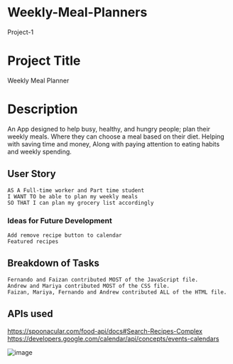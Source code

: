 # Weekly-Meal-Planners
Project-1


# Project Title 
Weekly Meal Planner

# Description 
An App designed to help busy, healthy, and hungry people; plan their weekly meals. 
Where they can choose a meal based on their diet. Helping with saving time and money, 
Along with paying attention to eating habits and weekly spending.

## User Story
```
AS A Full-time worker and Part time student
I WANT TO be able to plan my weekly meals
SO THAT I can plan my grocery list accordingly 
```

### Ideas for Future Development
```
Add remove recipe button to calendar
Featured recipes 
```

## Breakdown of Tasks
```
Fernando and Faizan contributed MOST of the JavaScript file.
Andrew and Mariya contributed MOST of the CSS file.
Faizan, Mariya, Fernando and Andrew contributed ALL of the HTML file.
```
## APIs used 

https://spoonacular.com/food-api/docs#Search-Recipes-Complex
https://developers.google.com/calendar/api/concepts/events-calendars


![image](https://user-images.githubusercontent.com/88997322/136865834-9a70cb83-604b-4b83-9b10-c8c3a9d86609.png)
